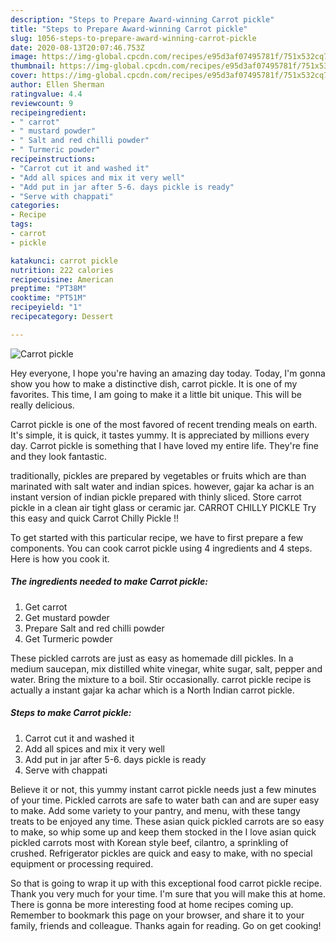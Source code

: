 ```yaml
---
description: "Steps to Prepare Award-winning Carrot pickle"
title: "Steps to Prepare Award-winning Carrot pickle"
slug: 1056-steps-to-prepare-award-winning-carrot-pickle
date: 2020-08-13T20:07:46.753Z
image: https://img-global.cpcdn.com/recipes/e95d3af07495781f/751x532cq70/carrot-pickle-recipe-main-photo.jpg
thumbnail: https://img-global.cpcdn.com/recipes/e95d3af07495781f/751x532cq70/carrot-pickle-recipe-main-photo.jpg
cover: https://img-global.cpcdn.com/recipes/e95d3af07495781f/751x532cq70/carrot-pickle-recipe-main-photo.jpg
author: Ellen Sherman
ratingvalue: 4.4
reviewcount: 9
recipeingredient:
- " carrot"
- " mustard powder"
- " Salt and red chilli powder"
- " Turmeric powder"
recipeinstructions:
- "Carrot cut it and washed it"
- "Add all spices and mix it very well"
- "Add put in jar after 5-6. days pickle is ready"
- "Serve with chappati"
categories:
- Recipe
tags:
- carrot
- pickle

katakunci: carrot pickle 
nutrition: 222 calories
recipecuisine: American
preptime: "PT38M"
cooktime: "PT51M"
recipeyield: "1"
recipecategory: Dessert

---
```



![Carrot pickle](https://img-global.cpcdn.com/recipes/e95d3af07495781f/751x532cq70/carrot-pickle-recipe-main-photo.jpg)

Hey everyone, I hope you're having an amazing day today. Today, I'm gonna show you how to make a distinctive dish, carrot pickle. It is one of my favorites. This time, I am going to make it a little bit unique. This will be really delicious.

Carrot pickle is one of the most favored of recent trending meals on earth. It's simple, it is quick, it tastes yummy. It is appreciated by millions every day. Carrot pickle is something that I have loved my entire life. They're fine and they look fantastic.

traditionally, pickles are prepared by vegetables or fruits which are than marinated with salt water and indian spices. however, gajar ka achar is an instant version of indian pickle prepared with thinly sliced. Store carrot pickle in a clean air tight glass or ceramic jar. CARROT CHILLY PICKLE Try this easy and quick Carrot Chilly Pickle !!


To get started with this particular recipe, we have to first prepare a few components. You can cook carrot pickle using 4 ingredients and 4 steps. Here is how you cook it.

<!--inarticleads1-->

##### The ingredients needed to make Carrot pickle:

1. Get  carrot
1. Get  mustard powder
1. Prepare  Salt and red chilli powder
1. Get  Turmeric powder


These pickled carrots are just as easy as homemade dill pickles. In a medium saucepan, mix distilled white vinegar, white sugar, salt, pepper and water. Bring the mixture to a boil. Stir occasionally. carrot pickle recipe is actually a instant gajar ka achar which is a North Indian carrot pickle. 

<!--inarticleads2-->

##### Steps to make Carrot pickle:

1. Carrot cut it and washed it
1. Add all spices and mix it very well
1. Add put in jar after 5-6. days pickle is ready
1. Serve with chappati


Believe it or not, this yummy instant carrot pickle needs just a few minutes of your time. Pickled carrots are safe to water bath can and are super easy to make. Add some variety to your pantry, and menu, with these tangy treats to be enjoyed any time. These asian quick pickled carrots are so easy to make, so whip some up and keep them stocked in the I love asian quick pickled carrots most with Korean style beef, cilantro, a sprinkling of crushed. Refrigerator pickles are quick and easy to make, with no special equipment or processing required. 

So that is going to wrap it up with this exceptional food carrot pickle recipe. Thank you very much for your time. I'm sure that you will make this at home. There is gonna be more interesting food at home recipes coming up. Remember to bookmark this page on your browser, and share it to your family, friends and colleague. Thanks again for reading. Go on get cooking!
